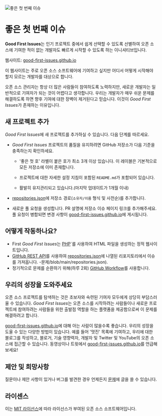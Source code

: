 ![좋은 첫 번째 이슈](https://github.com/Krishna01work/good-first-issues.github.io/blob/f5ac4b7f8543913637057e166638f1735512434c/assets/github/social-preview.png)

# 좋은 첫 번째 이슈

**Good First Issues**는 인기 프로젝트 중에서 쉽게 선택할 수 있도록 선별하여 오픈 소스에 기여한 적이 없는 개발자도 빠르게 시작할 수 있도록 하는 이니셔티브입니다.

웹사이트: [good-first-issues.github.io](https://good-first-issues.github.io)

이 웹사이트는 주로 오픈 소스 소프트웨어에 기여하고 싶지만 어디서 어떻게 시작해야 할지 모르는 개발자를 대상으로 합니다.

오픈 소스 관리자는 항상 더 많은 사람들이 참여하도록 노력하지만, 새로운 개발자는 일반적으로 기여자가 되는 것이 어렵다고 생각합니다. 우리는 개발자가 매우 쉬운 문제를 해결하도록 하면 향후 기여에 대한 장벽이 제거된다고 믿습니다. 이것이 *Good First Issues*가 존재하는 이유입니다.

## 새 프로젝트 추가

*Good First Issues*에 새 프로젝트를 추가하실 수 있습니다. 다음 단계를 따르세요.

- *Good First Issues* 프로젝트의 품질을 유지하려면 GitHub 저장소가 다음 기준을 충족하는지 확인하세요.

     - '좋은 첫 호' 라벨이 붙은 호가 최소 3개 이상 있습니다. 이 레이블은 기본적으로 모든 저장소에 이미 존재합니다.

     - 프로젝트에 대한 자세한 설정 지침이 포함된 `README.md`가 포함되어 있습니다.

     - 활발히 유지관리되고 있습니다.(마지막 업데이트가 1개월 이내)

- [repositories.json](https://github.com/gomzyakov/good-first-issue/blob/main/repositories.json)에 저장소 경로(`소유자/이름` 형식 및 사전순)를 추가합니다.

- 새로운 풀 요청을 생성합니다. PR 설명에 저장소 이슈 페이지 링크를 추가해주세요. 풀 요청이 병합되면 변경 사항이 [good-first-issues.github.io](https://good-first-issues.github.io)에 게시됩니다.

## 어떻게 작동하나요?

- First *Good First Issues*는 [PHP](https://www.php.net)`를 사용하여 HTML 파일을 생성하는 정적 웹사이트입니다.
- [GitHub REST API](https://docs.github.com/en/rest)를 사용하여 [repositories.json](https://github.com/gomzyakov/good-first)에 나열된 리포지토리에서 이슈를 가져옵니다. -문제/blob/main/repositories.json).
- 정기적으로 문제를 순환하기 위해(하루 2회) [GitHub Workflow](https://docs.github.com/en/actions/using-workflows)를 사용합니다.

## 우리의 성장을 도와주세요

오픈 소스 프로젝트를 탐색하는 것은 초보자와 숙련된 기여자 모두에게 상당히 부담스러울 수 있습니다. *Good First Issues*는 오픈 소스를 시작하려는 사람들이나 새로운 프로젝트에 참여하려는 사람들을 위한 출발점 역할을 하는 플랫폼을 제공함으로써 이 문제를 해결하려고 합니다.

[good-first-issues.github.io](https://good-first-issues.github.io)에 대해 아는 사람이 많을수록 좋습니다. 우리의 성장을 도울 수 있는 다양한 방법이 있습니다. 예를 들어 '멋진' 목록에 기여하고, 우리에 대한 블로그를 작성하고, 블로거, 기술 영향력자, 개발자 및 Twitter 및 YouTube의 오픈 소스에 접근할 수 있습니다. 동영상이나 트윗에서 [good-first-issues.github.io](https://good-first-issues.github.io)를 언급해 보세요!

## 제안 및 희망사항

질문이나 제안 사항이 있거나 버그를 발견한 경우 언제든지 [문제](https://github.com/good-first-issues/good-first-issues.github.io/issues)에 글을 쓸 수 있습니다.

## 라이센스

이는 [MIT 라이선스](https://github.com/good-first-issues/good-first-issues.github.io/blob/main/LICENSE)에 따라 라이선스가 부여된 오픈 소스 소프트웨어입니다.